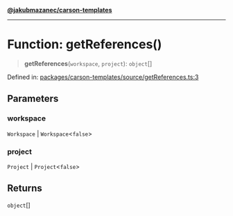 [**@jakubmazanec/carson-templates**](../README.md)

---

# Function: getReferences()

> **getReferences**(`workspace`, `project`): `object`[]

Defined in:
[packages/carson-templates/source/getReferences.ts:3](https://github.com/jakubmazanec/tools/blob/4a8f82fa13ce52bb52e412e9ac98b543cce14fc2/packages/carson-templates/source/getReferences.ts#L3)

## Parameters

### workspace

`Workspace` | `Workspace`\<`false`\>

### project

`Project` | `Project`\<`false`\>

## Returns

`object`[]
